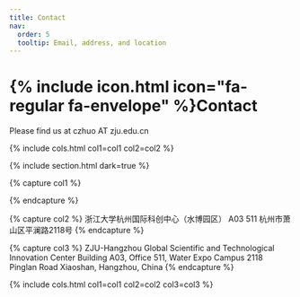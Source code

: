```yaml
---
title: Contact
nav:
  order: 5
  tooltip: Email, address, and location
---
```


# {% include icon.html icon="fa-regular fa-envelope" %}Contact

Please find us at czhuo AT zju.edu.cn
<!-- 
{%
  include button.html
  type="email"
  text="jane@smith.com"
  link="jane@smith.com"
%}
{%
  include button.html
  type="phone"
  text="(555) 867-5309"
  link="+1-555-867-5309"
%}
{%
  include button.html
  type="address"
  tooltip="Our location on Google Maps for easy navigation"
  link="https://www.google.com/maps"
%}

{% include section.html %}

{% capture col1 %}

{%
  include figure.html
  image="images/photo.jpg"
  caption="Lorem ipsum"
%}

{% endcapture %}

{% capture col2 %}

{%
  include figure.html
  image="images/photo.jpg"
  caption="Lorem ipsum"
%}

{% endcapture %} -->

{% include cols.html col1=col1 col2=col2 %}

{% include section.html dark=true %}

{% capture col1 %}

{% endcapture %}

{% capture col2 %}
浙江大学杭州国际科创中心（水博园区）
A03 511
杭州市萧山区平澜路2118号
{% endcapture %}

{% capture col3 %}
ZJU-Hangzhou Global Scientific and Technological Innovation Center
Building A03, Office 511, Water Expo Campus
2118 Pinglan Road
Xiaoshan, Hangzhou, China
{% endcapture %}

{% include cols.html col1=col1 col2=col2 col3=col3 %}

